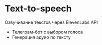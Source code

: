 # Text-to-speech
Озвучивание текстов через ElevenLabs API 
- Телеграм-бот с выбором голоса
- Генерация адуио по тексту
